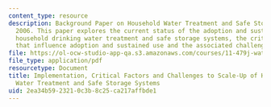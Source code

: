 ```yaml
---
content_type: resource
description: Background Paper on Household Water Treatment and Safe Storage (HWTS),
  2006. This paper explores the current status of the adoption and sustained use of
  household drinking water treatment and safe storage systems, the critical factors
  that influence adoption and sustained use and the associated challenges to scale-up.
file: https://ol-ocw-studio-app-qa.s3.amazonaws.com/courses/11-479j-water-and-sanitation-infrastructure-in-developing-countries-spring-2007/2ea34b5923210c3b8c25ca217affbde1_hwts_paper.pdf
file_type: application/pdf
resourcetype: Document
title: Implementation, Critical Factors and Challenges to Scale-Up of Household Drinking
  Water Treatment and Safe Storage Systems
uid: 2ea34b59-2321-0c3b-8c25-ca217affbde1
---
```

